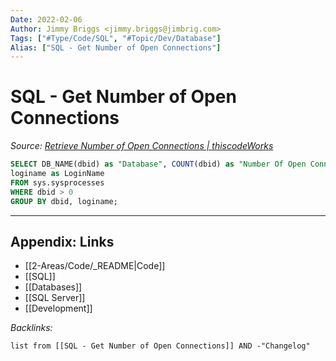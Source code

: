 ```yaml
---
Date: 2022-02-06
Author: Jimmy Briggs <jimmy.briggs@jimbrig.com>
Tags: ["#Type/Code/SQL", "#Topic/Dev/Database"]
Alias: ["SQL - Get Number of Open Connections"]
---
```


# SQL - Get Number of Open Connections

*Source: [Retrieve Number of Open Connections | thiscodeWorks](https://www.thiscodeworks.com/61faf143b783be0015bbaf71)*

```SQL
SELECT DB_NAME(dbid) as "Database", COUNT(dbid) as "Number Of Open Connections",
loginame as LoginName
FROM sys.sysprocesses
WHERE dbid > 0
GROUP BY dbid, loginame;
```


***

## Appendix: Links

- [[2-Areas/Code/_README|Code]]
- [[SQL]]
- [[Databases]]
- [[SQL Server]]
- [[Development]]

*Backlinks:*

```dataview
list from [[SQL - Get Number of Open Connections]] AND -"Changelog"
```